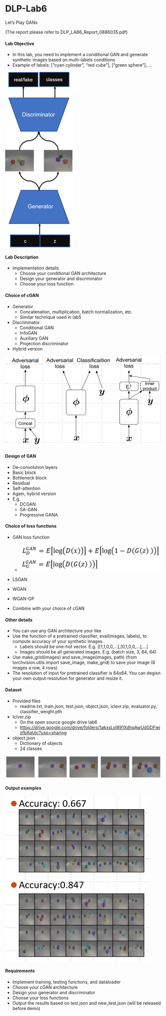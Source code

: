# DLP-Lab6
Let’s Play GANs

(The report please refer to DLP_LAB6_Report_0886035.pdf) 

#### Lab Objective
* In this lab, you need to implement a conditional GAN and generate synthetic images based on multi-labels conditions
* Example of labels: [“cyan cylinder”, “red cube”], [“green sphere”], …

![Objective](/picture/Objective.png "Objective")



#### Lab Description
* Implementation details
  * Choose your conditional GAN architecture
  * Design your generator and discriminator
  * Choose your loss function



#### Choice of cGAN
* Generator
  * Concatenation, multiplication, batch normalization, etc.
  * Similar technique used in lab5
* Discriminator
  * Conditional GAN
  * InfoGAN
  * Auxiliary GAN
  * Projection discriminator
* Hybrid version

![Choice of cGAN](/picture/Choice_of_cGAN.png "Choice of cGAN")


#### Design of GAN
* De-convolution layers
* Basic block
* Bottleneck block
* Residual
* Self-attention
* Again, hybrid version
* E.g.
  * DCGAN
  * SA-GAN
  * Progressive GANA



#### Choice of loss functions
* GAN loss function
  * ![Choice of loss functions](/picture/Choice_of_loss_functions.png "Choice of loss functions")
* LSGAN
* WGAN
* WGAN-GP

* Combine with your choice of cGAN


#### Other details
* You can use any GAN architecture your like
* Use the function of a pretrained classifier, eval(images, labels), to compute accuracy of your synthetic images.
  * Labels should be one-hot vector. E.g. [[1,1,0,0,…],[0,1,0,0,…],…]
  * Images should be all generated images. E.g. (batch size, 3, 64, 64)
* Use make_grid(images) and save_image(images, path) (from torchvision.utils import save_image, make_grid) to save your image (8 images a row, 4 rows)
* The resolution of input for pretrained classifier is 64x64. You can degisn your own output resolution for generator and resize it.

#### Dataset
* Provided files
  * readme.txt, train.json, test.json, object.json, iclevr.zip, evaluator.py, classifier_weight.pth
* Iclver.zip
  * On the open source google drive lab6
  * https://drive.google.com/drive/folders/1akxsLyI891XdhqAwUdGDFiejzfbXqUjc?usp=sharing
* object.json
  * Dictionary of objects
  * 24 classes

![Dataset](/picture/Dataset.png "Dataset")

#### Output examples

![Output examples](/picture/Output_Example.png "Output examples")


#### Requirements
* Implement training, testing functions, and dataloader
* Choose your cGAN architecture
* Design your generator and discriminator
* Choose your loss functions
* Output the results based on test.json and new_test.json (will be released before demo)
